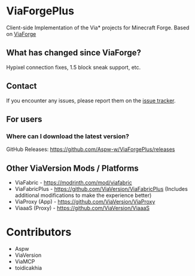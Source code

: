 # ViaForgePlus
Client-side Implementation of the Via* projects for Minecraft Forge.
Based on
[ViaForge](https://github.com/ViaVersion/ViaForge)

## What has changed since ViaForge?
Hypixel connection fixes, 1.5 block sneak support, etc.

## Contact
If you encounter any issues, please report them on the
[issue tracker](https://github.com/Aspw-w/ViaForgePlus/issues).

## For users
### Where can I download the latest version?
GitHub Releases: https://github.com/Aspw-w/ViaForgePlus/releases

## Other ViaVersion Mods / Platforms
- ViaFabric - https://modrinth.com/mod/viafabric
- ViaFabricPlus - https://github.com/ViaVersion/ViaFabricPlus (Includes additional modifications to make the experience better)
- ViaProxy (App) - https://github.com/ViaVersion/ViaProxy
- ViaaaS (Proxy) - https://github.com/ViaVersion/ViaaaS

# Contributors
- Aspw
- ViaVersion
- ViaMCP
- toidicakhia
